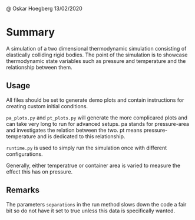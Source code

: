@ Oskar Hoegberg 13/02/2020
# Summary
A simulation of a two dimensional thermodynamic simulation consisting of elastically colliding rigid bodies. The point of the simulation is to showcase thermodynamic state variables such as pressure and temperature and the relationship between them. 

## Usage
All files should be set to generate demo plots and contain instructions for creating custom initial conditions.

``pa_plots.py`` and ``pt_plots.py`` will generate the more complicared plots and can take very long to run for advanced setups. pa stands for pressure-area and investigates the relation between the two. pt means pressure-temperature and is dedicated to this relationship.

``runtime.py`` is used to simply run the simulation once with different configurations.

Generally, either temperatrue or container area is varied to measure the effect this has on pressure.

## Remarks
The parameters ``separations`` in the run method slows down the code a fair bit so do not have it set to true unless this data is specifically wanted.
